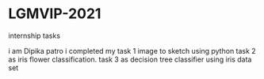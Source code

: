 # LGMVIP-2021
internship tasks


i am Dipika patro 
i completed my task 1 image to sketch using python 
task 2 as  iris flower classification.
task 3 as decision tree classifier using iris data set
